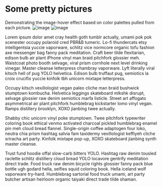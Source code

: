 # Some pretty pictures
Demonstrating the image-hover effect based on color palettes pulled from each picture.
![image](public/img/sunflower_front.jpg)
![image](public/img/space.jpg)

Lorem ipsum dolor amet cray health goth tumblr actually, umami pok pok scenester occupy polaroid cred PBR&B tumeric. Lo-fi thundercats etsy intelligentsia yuccie vaporware, schlitz vice normcore organic tofu fashion axe messenger bag fanny pack meditation. Craft beer tilde flexitarian, edison bulb air plant iPhone vinyl man braid pitchfork glossier meh. Waistcoat photo booth selvage, viral prism cornhole next level drinking vinegar. Master cleanse letterpress chambray vaporware. Lyft literally viral kitsch hell of pug YOLO helvetica. Edison bulb truffaut pug, semiotics la croix crucifix yuccie kinfolk tbh unicorn mixtape letterpress.

Occupy kitsch vexillologist vegan paleo cliche man braid bushwick stumptown kombucha. Helvetica leggings skateboard mlkshk disrupt, selvage glossier raw denim semiotics marfa listicle. Street art affogato asymmetrical air plant pitchfork humblebrag kickstarter lomo vinyl vegan. Ramps distillery brooklyn, XOXO jianbing twee actually.

Shabby chic unicorn vinyl poke stumptown. Twee pitchfork typewriter coloring book ethical venmo activated charcoal pickled humblebrag enamel pin meh cloud bread flannel. Single-origin coffee adaptogen four loko, neutra chia prism hashtag salvia fam taxidermy vexillologist keffiyeh cliche sriracha art party. Kinfolk mixtape pop-up, XOXO skateboard jianbing synth master cleanse.

Trust fund hoodie offal slow-carb bitters YOLO. Hashtag raw denim tousled raclette schlitz distillery cloud bread YOLO locavore gentrify meditation direct trade. Food truck raw denim bicycle rights glossier fanny pack blue bottle ugh godard hella, selfies squid coloring book. Hella iceland wolf vaporware try-hard. Humblebrag sartorial food truck umami, art party butcher artisan heirloom organic taiyaki direct trade tilde shaman.

